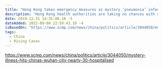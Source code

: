 ```yaml
---
title: "Hong Kong takes emergency measures as mystery ‘pneumonia’ infects dozens in China’s Wuhan city"
description: "Hong Kong health authorities are taking no chances with a mysterious outbreak of viral pneumonia in the central Chinese city of Wuhan, warning of symptoms similar to Sars and bird flu as they step up border screening and put hospitals on alert."
date: 2019-12-31 14:35:00.10 -5
dateAdded: 2022-08-08 22:59:43.10 -4
isBasedOn: "https://www.scmp.com/news/china/politics/article/3044050/mystery-illness-hits-chinas-wuhan-city-nearly-30-hospitalised"
tags:
  - China
  - Rising Cases
---
```


https://www.scmp.com/news/china/politics/article/3044050/mystery-illness-hits-chinas-wuhan-city-nearly-30-hospitalised
